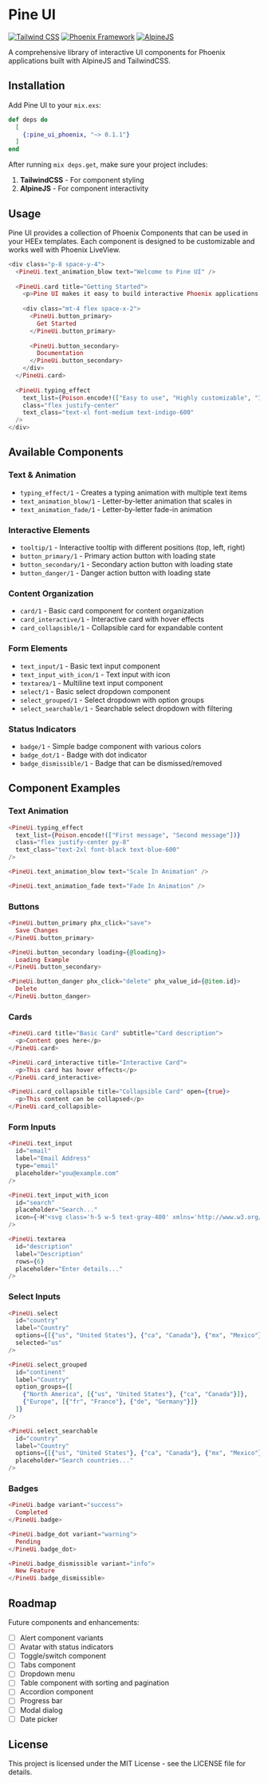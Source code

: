 # Pine UI

[![Tailwind CSS](https://img.shields.io/badge/Tailwind_CSS-38B2AC?style=for-the-badge&logo=tailwind-css&logoColor=white)]()
[![Phoenix Framework](https://img.shields.io/badge/Phoenix_Framework-FD4F00?style=for-the-badge&logo=elixir&logoColor=white)]()
[![AlpineJS](https://img.shields.io/badge/AlpineJS-8BC0D0?style=for-the-badge&logo=alpinejs&logoColor=white)]()

A comprehensive library of interactive UI components for Phoenix applications built with AlpineJS and TailwindCSS.

## Installation

Add Pine UI to your `mix.exs`:

```elixir
def deps do
  [
    {:pine_ui_phoenix, "~> 0.1.1"}
  ]
end
```

After running `mix deps.get`, make sure your project includes:

1. **TailwindCSS** - For component styling
2. **AlpineJS** - For component interactivity

## Usage

Pine UI provides a collection of Phoenix Components that can be used in your HEEx templates. Each component is designed to be customizable and works well with Phoenix LiveView.

```heex
<div class="p-8 space-y-4">
  <PineUi.text_animation_blow text="Welcome to Pine UI" />
  
  <PineUi.card title="Getting Started">
    <p>Pine UI makes it easy to build interactive Phoenix applications.</p>
    
    <div class="mt-4 flex space-x-2">
      <PineUi.button_primary>
        Get Started
      </PineUi.button_primary>
      
      <PineUi.button_secondary>
        Documentation
      </PineUi.button_secondary>
    </div>
  </PineUi.card>
  
  <PineUi.typing_effect
    text_list={Poison.encode!(["Easy to use", "Highly customizable", "Interactive components"])}
    class="flex justify-center"
    text_class="text-xl font-medium text-indigo-600"
  />
</div>
```

## Available Components

### Text & Animation

- `typing_effect/1` - Creates a typing animation with multiple text items
- `text_animation_blow/1` - Letter-by-letter animation that scales in
- `text_animation_fade/1` - Letter-by-letter fade-in animation

### Interactive Elements

- `tooltip/1` - Interactive tooltip with different positions (top, left, right)
- `button_primary/1` - Primary action button with loading state
- `button_secondary/1` - Secondary action button with loading state
- `button_danger/1` - Danger action button with loading state

### Content Organization

- `card/1` - Basic card component for content organization
- `card_interactive/1` - Interactive card with hover effects
- `card_collapsible/1` - Collapsible card for expandable content

### Form Elements

- `text_input/1` - Basic text input component
- `text_input_with_icon/1` - Text input with icon
- `textarea/1` - Multiline text input component
- `select/1` - Basic select dropdown component
- `select_grouped/1` - Select dropdown with option groups
- `select_searchable/1` - Searchable select dropdown with filtering

### Status Indicators

- `badge/1` - Simple badge component with various colors
- `badge_dot/1` - Badge with dot indicator
- `badge_dismissible/1` - Badge that can be dismissed/removed

## Component Examples

### Text Animation

```heex
<PineUi.typing_effect
  text_list={Poison.encode!(["First message", "Second message"])}
  class="flex justify-center py-8"
  text_class="text-2xl font-black text-blue-600"
/>

<PineUi.text_animation_blow text="Scale In Animation" />

<PineUi.text_animation_fade text="Fade In Animation" />
```

### Buttons

```heex
<PineUi.button_primary phx_click="save">
  Save Changes
</PineUi.button_primary>

<PineUi.button_secondary loading={@loading}>
  Loading Example
</PineUi.button_secondary>

<PineUi.button_danger phx_click="delete" phx_value_id={@item.id}>
  Delete
</PineUi.button_danger>
```

### Cards

```heex
<PineUi.card title="Basic Card" subtitle="Card description">
  <p>Content goes here</p>
</PineUi.card>

<PineUi.card_interactive title="Interactive Card">
  <p>This card has hover effects</p>
</PineUi.card_interactive>

<PineUi.card_collapsible title="Collapsible Card" open={true}>
  <p>This content can be collapsed</p>
</PineUi.card_collapsible>
```

### Form Inputs

```heex
<PineUi.text_input
  id="email"
  label="Email Address"
  type="email"
  placeholder="you@example.com"
/>

<PineUi.text_input_with_icon
  id="search"
  placeholder="Search..."
  icon={~H"<svg class='h-5 w-5 text-gray-400' xmlns='http://www.w3.org/2000/svg' viewBox='0 0 20 20' fill='currentColor'><path fill-rule='evenodd' d='M8 4a4 4 0 100 8 4 4 0 000-8zM2 8a6 6 0 1110.89 3.476l4.817 4.817a1 1 0 01-1.414 1.414l-4.816-4.816A6 6 0 012 8z' clip-rule='evenodd'/></svg>"}
/>

<PineUi.textarea
  id="description"
  label="Description"
  rows={6}
  placeholder="Enter details..."
/>
```

### Select Inputs

```heex
<PineUi.select
  id="country"
  label="Country"
  options={[{"us", "United States"}, {"ca", "Canada"}, {"mx", "Mexico"}]}
  selected="us"
/>

<PineUi.select_grouped
  id="continent"
  label="Country"
  option_groups={[
    {"North America", [{"us", "United States"}, {"ca", "Canada"}]},
    {"Europe", [{"fr", "France"}, {"de", "Germany"}]}
  ]}
/>

<PineUi.select_searchable
  id="country"
  label="Country"
  options={[{"us", "United States"}, {"ca", "Canada"}, {"mx", "Mexico"}]}
  placeholder="Search countries..."
/>
```

### Badges

```heex
<PineUi.badge variant="success">
  Completed
</PineUi.badge>

<PineUi.badge_dot variant="warning">
  Pending
</PineUi.badge_dot>

<PineUi.badge_dismissible variant="info">
  New Feature
</PineUi.badge_dismissible>
```

## Roadmap

Future components and enhancements:

- [ ] Alert component variants
- [ ] Avatar with status indicators
- [ ] Toggle/switch component
- [ ] Tabs component
- [ ] Dropdown menu
- [ ] Table component with sorting and pagination
- [ ] Accordion component
- [ ] Progress bar
- [ ] Modal dialog
- [ ] Date picker

## License

This project is licensed under the MIT License - see the LICENSE file for details.
